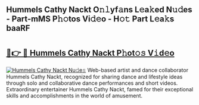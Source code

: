 ## Hummels Cathy Nackt O𝚗𝚕yf𝚊ns L𝚎a𝚔ed N𝚞𝚍es - Part-mMS P𝚑𝚘tos Vi𝚍𝚎o - H𝚘𝚝 Part L𝚎a𝚔s baaRF

# <h2><a href="http://kf3k5tp.oniu.top/?m=Hummels+Cathy+Nackt">🔗👉 🔴 Hummels Cathy Nackt P𝚑ot𝚘𝚜 V𝚒d𝚎o</a></h2>

[![Hummels Cathy Nackt Nu𝚍e𝚜](https://i.imgur.com/0qMVB7G.gif)](http://kf3k5tp.oniu.top/?m=Hummels+Cathy+Nackt)
Web-based artist and dance collaborator Hummels Cathy Nackt, recognized for sharing dance and lifestyle ideas through solo and collaborative dance performances and short videos. Extraordinary entertainer Hummels Cathy Nackt, famed for their exceptional skills and accomplishments in the world of amusement.  
